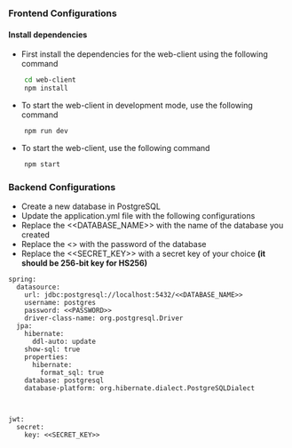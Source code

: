### Frontend Configurations

#### Install dependencies

- First install the dependencies for the web-client using the following command

``` bash
    cd web-client
    npm install
```

- To start the web-client in development mode, use the following command

``` bash
    npm run dev
```

- To start the web-client, use the following command

``` bash
    npm start
```

### Backend Configurations

- Create a new database in PostgreSQL
- Update the application.yml file with the following configurations
- Replace the <<DATABASE_NAME>> with the name of the database you created
- Replace the <<PASSWORD>> with the password of the database
- Replace the <<SECRET_KEY>> with a secret key of your choice **(it should be 256-bit key for HS256)**

```
spring:
  datasource:
    url: jdbc:postgresql://localhost:5432/<<DATABASE_NAME>>
    username: postgres
    password: <<PASSWORD>>
    driver-class-name: org.postgresql.Driver
  jpa:
    hibernate:
      ddl-auto: update
    show-sql: true
    properties:
      hibernate:
        format_sql: true
    database: postgresql
    database-platform: org.hibernate.dialect.PostgreSQLDialect



jwt:
  secret:
    key: <<SECRET_KEY>>
```